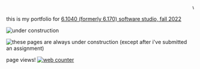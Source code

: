 ---
---

<marquee>welcome to my web site!!!</marquee>

this is my portfolio for [6.1040 (formerly 6.170) software studio, fall 2022](https://61040-fa22.github.io/)

![under construction](http://textfiles.com/underconstruction/FaFashionAvenueStage8740underconstruction.gif)

![these pages are always under construction](http://textfiles.com/underconstruction/RaRainForestCanopy8717construction.gif)
(except after i've submitted an assignment)

page views!
<a href="https://www.hitwebcounter.com" target="_blank">
<img src="https://hitwebcounter.com/counter/counter.php?page=8035764&style=0039&nbdigits=5&type=page&initCount=0" title="Free Counter" Alt="web counter"   border="0" /></a>